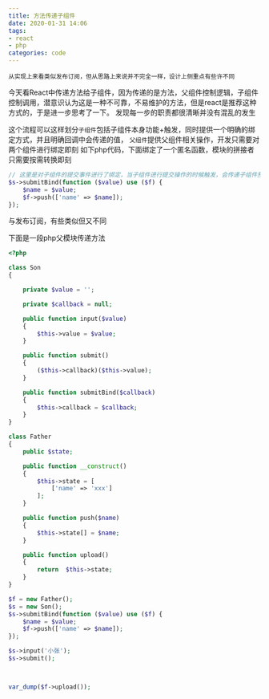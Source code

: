 ```yaml
---
title: 方法传递子组件
date: 2020-01-31 14:06
tags: 
- react
- php
categories: code
---
```


`从实现上来看类似发布订阅，但从思路上来说并不完全一样，设计上侧重点有些许不同`

今天看React中传递方法给子组件，因为传递的是方法，父组件控制逻辑，子组件控制调用，潜意识认为这是一种不可靠，不易维护的方法，但是react是推荐这种方式的，于是进一步思考了一下。
发现每一步的职责都很清晰并没有混乱的发生

这个流程可以这样划分`子组件`包括子组件本身功能+触发，同时提供一个明确的绑定方式，并且明确回调中会传递的值，
`父组件`提供父组件相关操作，开发只需要对两个组件进行绑定即刻
如下php代码，下面绑定了一个匿名函数，模块的拼接者只需要按需转换即刻

```php
// 这里是对子组件的提交事件进行了绑定，当子组件进行提交操作的时候触发，会传递子组件预定义好的数据，这里进行处理转化，然后传入$f中
$s->submitBind(function ($value) use ($f) {
    $name = $value;
    $f->push(['name' => $name]);
});
```

与发布订阅，有些类似但又不同

下面是一段php父模块传递方法


```php
<?php

class Son
{

    private $value = '';

    private $callback = null;

    public function input($value)
    {
        $this->value = $value;
    }

    public function submit()
    {
        ($this->callback)($this->value);
    }

    public function submitBind($callback)
    {
        $this->callback = $callback;
    }
}

class Father
{
    public $state;

    public function __construct()
    {
        $this->state = [
            ['name' => 'xxx']
        ];
    }

    public function push($name)
    {
        $this->state[] = $name;
    }

    public function upload()
    {
        return  $this->state;
    }
}

$f = new Father();
$s = new Son();
$s->submitBind(function ($value) use ($f) {
    $name = $value;
    $f->push(['name' => $name]);
});

$s->input('小张');
$s->submit();



var_dump($f->upload());

```

<!--more-->


